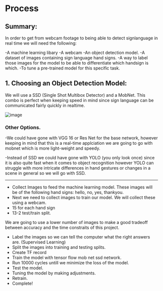 # Process

## Summary:

In order to get from webcam footage to being able to detect signlanguage in real time we will need the following:

-A machine learning libary
-A webcam
-An object detection model.
-A dataset of images containing sign language hand signs.
-A way to label those images for the model to be able to differentiate which handsign is which.
-To tune a pre-trained model for this specific task.

## 1. Choosing an Object Detection Model: 
We will use a SSD (Single Shot Multibox Detector) and a MobNet. This combo is perfect when keeping speed in mind since sign language can be communicated fairly quickly in realtime.

![image](https://github.com/Christopher-DSA/Sign-Language-Detection-Computer-Vision/assets/132075292/82fe6f81-e442-48ca-9984-5fe0003bc3c8)

### Other Options.
-We could have gone with VGG 16 or Res Net for the base network, however keeping in mind that this is a real-time applciation we are going to go with mobnet which is more light-weight and speedy.

-Instead of SSD we could have gone with YOLO (you only look once) since it is also quite fast when it comes to object recognition
however YOLO can struggle with more intricate differences in hand gestures or changes in a scene in general so we will go with SSD.

---
- Collect Images to feed the machine learning model. These images will be of the following hand signs: hello, no, yes, thankyou.
- Next we need to collect images to train our model. We will collect these using a webcam.
- 15 for each hand sign
- 13-2 test/train split.

We are going to use a lower number of images to make a good tradeoff between accuracy and the time constraits of this project.


- Label the images so we can tell the computer what the right answers are. (Supervised Learning)
- Split the images into training and testing splits.
- Create TF record
- Train the model with tensor flow mob net ssd network.
- Run 10000 cycles untill we minimize the loss of the model.
- Test the model.
- Tuning the model by making adjustments.
- Retrain.
- Complete!
